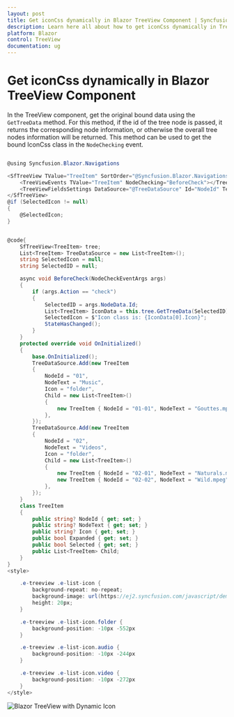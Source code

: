 ```yaml
---
layout: post
title: Get iconCss dynamically in Blazor TreeView Component | Syncfusion
description: Learn here all about how to get iconCss dynamically in TreeView in Syncfusion Blazor TreeView component and more.
platform: Blazor
control: TreeView
documentation: ug
---
```


# Get iconCss dynamically in Blazor TreeView Component

In the TreeView component, get the original bound data using the `GetTreeData` method. For this method, if the id of the tree node is passed, it returns the corresponding node information, or otherwise the overall tree nodes information will be returned. This method can be used to get the bound IconCss class in the `NodeChecking` event.

```csharp

@using Syncfusion.Blazor.Navigations

<SfTreeView TValue="TreeItem" SortOrder="@Syncfusion.Blazor.Navigations.SortOrder.Ascending" ShowCheckBox="true" AutoCheck="false" @ref="tree">
    <TreeViewEvents TValue="TreeItem" NodeChecking="BeforeCheck"></TreeViewEvents>
    <TreeViewFieldsSettings DataSource="@TreeDataSource" Id="NodeId" Text="NodeText" Expanded="Expanded" Child="Child" IconCss="Icon"></TreeViewFieldsSettings>
</SfTreeView>
@if (SelectedIcon != null)
{
    @SelectedIcon;
}


@code{
    SfTreeView<TreeItem> tree;
    List<TreeItem> TreeDataSource = new List<TreeItem>();
    string SelectedIcon = null;
    string SelectedID = null;

    async void BeforeCheck(NodeCheckEventArgs args)
    {
        if (args.Action == "check")
        {
            SelectedID = args.NodeData.Id;
            List<TreeItem> IconData = this.tree.GetTreeData(SelectedID);
            SelectedIcon = $"Icon class is: {IconData[0].Icon}";
            StateHasChanged();
        }
    }
    protected override void OnInitialized()
    {
        base.OnInitialized();
        TreeDataSource.Add(new TreeItem
        {
            NodeId = "01",
            NodeText = "Music",
            Icon = "folder",
            Child = new List<TreeItem>()
            {
                new TreeItem { NodeId = "01-01", NodeText = "Gouttes.mp3", Icon = "audio" }
            },
        });
        TreeDataSource.Add(new TreeItem
        {
            NodeId = "02",
            NodeText = "Videos",
            Icon = "folder",
            Child = new List<TreeItem>()
            {
                new TreeItem { NodeId = "02-01", NodeText = "Naturals.mp4", Icon = "video" },
                new TreeItem { NodeId = "02-02", NodeText = "Wild.mpeg", Icon = "video" },
            },
        });
    }
    class TreeItem
    {
        public string? NodeId { get; set; }
        public string? NodeText { get; set; }
        public string? Icon { get; set; }
        public bool Expanded { get; set; }
        public bool Selected { get; set; }
        public List<TreeItem> Child;
    }
}
<style>       

    .e-treeview .e-list-icon {
        background-repeat: no-repeat;
        background-image: url(https://ej2.syncfusion.com/javascript/demos/src/treeview/images/icons/file_icons.png);
        height: 20px;
    }

    .e-treeview .e-list-icon.folder {
        background-position: -10px -552px
    }

    .e-treeview .e-list-icon.audio {
        background-position: -10px -244px
    }

    .e-treeview .e-list-icon.video {
        background-position: -10px -272px
    }
</style>
```

![Blazor TreeView with Dynamic Icon](../images/blazor-treeview-dynamic-icon.png)